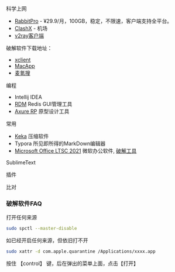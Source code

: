科学上网

- [RabbitPro](https://xddlcsy.com/) - ¥29.9/月，100GB，稳定，不限速，客户端支持全平台。
- [ClashX](https://github.com/yichengchen/clashX) - 机场
- [v2ray客户端](https://itlanyan.com/v2ray-clients-download/)



破解软件下载地址：

- [xclient](https://xclient.info/s/c/dev/)
- [MacApp](https://macapp.org.cn/app/)
- [麦氪搜](https://www.imacso.com/)

编程

- Intellij IDEA 
- [RDM](https://www.imacso.com/redis-desktop-manager.html) Redis GUI管理工具
- [Axure RP](https://www.imacso.com/axure-rp.html) 原型设计工具



常用

- [Keka](https://www.keka.io/en/) 压缩软件
- Typora 所见即所得的MarkDown编辑器
- [Microsoft Office LTSC 2021](https://go.microsoft.com/fwlink/?linkid=525133) 微软办公软件,   [破解工具](https://www.imacso.com/microsoft-office.html)



SublimeText



插件

比对



### 破解软件FAQ

打开任何来源

```bash
sudo spctl --master-disable
```
如已经开启任何来源，但依旧打不开
```bash
sudo xattr -d com.apple.quarantine /Applications/xxxx.app
```
按住 【control】 键，后在弹出的菜单上面，点击【打开】